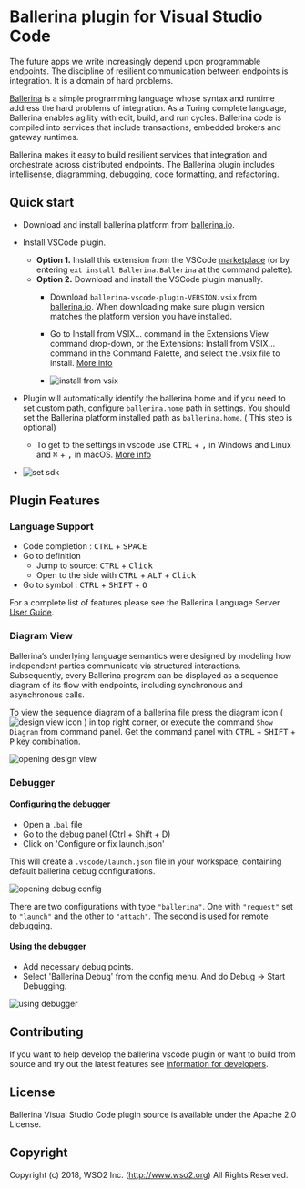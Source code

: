 # Ballerina plugin for Visual Studio Code

The future apps we write increasingly depend upon programmable endpoints. The discipline of resilient communication between endpoints is integration. It is a domain of hard problems.

[Ballerina](http://ballerina.io) is a simple programming language whose syntax and runtime address the hard problems of integration. As a Turing complete language, Ballerina enables agility with edit, build, and run cycles. Ballerina code is compiled into services that include transactions, embedded brokers and gateway runtimes.

Ballerina makes it easy to build resilient services that integration and orchestrate across distributed endpoints. The Ballerina plugin includes intellisense, diagramming, debugging, code formatting, and refactoring.

## Quick start
- Download and install ballerina platform from [ballerina.io](https://ballerina.io/downloads/).
- Install VSCode plugin.
    - **Option 1.** Install this extension from the VSCode [marketplace](https://marketplace.visualstudio.com/items?itemName=WSO2.Ballerina) (or by entering `ext install Ballerina.Ballerina` at the command palette).
    - **Option 2.** Download and install the VSCode plugin manually.
        - Download `ballerina-vscode-plugin-VERSION.vsix` from [ballerina.io](https://ballerina.io/downloads/). When downloading make sure plugin version matches the platform version you have installed.
        - Go to Install from VSIX... command in the Extensions View command drop-down, or the Extensions: Install from VSIX... command in the Command Palette, and select the .vsix file to install. [More info](https://code.visualstudio.com/docs/editor/extension-gallery#_install-from-a-vsix)

        - ![install from vsix](https://github.com/ballerina-platform/ballerina-lang/blob/master/tool-plugins/vscode/plugin/docs/install-from-vsix.gif?raw=true)

- Plugin will automatically identify the ballerina home and if you need to set custom path, configure  `ballerina.home` path in settings. You should set the Ballerina platform installed path as `ballerina.home`. ( This step is optional) 
    - To get to the settings in vscode use <kbd>CTRL</kbd> +  <kbd>,</kbd> in Windows and Linux and <kbd>⌘</kbd> + <kbd>,</kbd> in macOS. [More info](https://code.visualstudio.com/docs/getstarted/settings)

- ![set sdk](https://github.com/ballerina-platform/ballerina-lang/blob/master/tool-plugins/vscode/plugin/docs/set-sdk.gif?raw=true)


## Plugin Features

### Language Support

* Code completion : <kbd>CTRL</kbd> + <kbd>SPACE</kbd>
* Go to definition 
    * Jump to source: <kbd>CTRL</kbd> + <kbd>Click</kbd>
    * Open to the side with <kbd>CTRL</kbd> + <kbd>ALT</kbd> + <kbd>Click</kbd>
* Go to symbol : <kbd>CTRL</kbd> + <kbd>SHIFT</kbd> + <kbd>O</kbd>

For a complete list of features please see the Ballerina Language Server [User Guide](https://github.com/ballerina-platform/ballerina-lang/blob/master/language-server/docs/UserGuide.md).

### Diagram View

Ballerina’s underlying language semantics were designed by modeling how independent parties communicate via structured interactions. Subsequently, every Ballerina program can be displayed as a sequence diagram of its flow with endpoints, including synchronous and asynchronous calls. 

To view the sequence diagram of a ballerina file press the diagram icon ( ![design view icon](https://github.com/ballerina-platform/ballerina-lang/blob/master/tool-plugins/vscode/plugin/docs/design-view-icon.png?raw=true) ) in top right corner, or execute the command `Show Diagram` from command panel. Get the command panel with <kbd>CTRL</kbd> + <kbd>SHIFT</kbd> + <kbd>P</kbd> key combination.

![opening design view](https://github.com/ballerina-platform/ballerina-lang/blob/master/tool-plugins/vscode/plugin/docs/ballerina-diagram-usage.gif?raw=true)

### Debugger

#### Configuring the debugger

* Open a `.bal` file
* Go to the debug panel (Ctrl + Shift + D)
* Click on 'Configure or fix launch.json'

This will create a `.vscode/launch.json` file in your workspace, containing default ballerina debug configurations.

![opening debug config](https://github.com/ballerina-platform/ballerina-lang/blob/master/tool-plugins/vscode/plugin/docs/debugger-open-config.gif?raw=true)

There are two configurations with type `"ballerina"`. One with `"request"` set to `"launch"` and the other to `"attach"`. The second is used for remote debugging.

#### Using the debugger

* Add necessary debug points.
* Select 'Ballerina Debug' from the config menu. And do Debug -> Start Debugging.

![using debugger](https://github.com/ballerina-platform/ballerina-lang/blob/master/tool-plugins/vscode/plugin/docs/debugger-using.gif?raw=true)

## Contributing

If you want to help develop the ballerina vscode plugin or want to build from source and try out the latest features see [information for developers](https://github.com/ballerina-platform/ballerina-lang/blob/master/tool-plugins/vscode/plugin/docs/developer-info.md).


## License

Ballerina Visual Studio Code plugin source is available under the Apache 2.0 License.

## Copyright

Copyright (c) 2018, WSO2 Inc. (http://www.wso2.org) All Rights Reserved.
